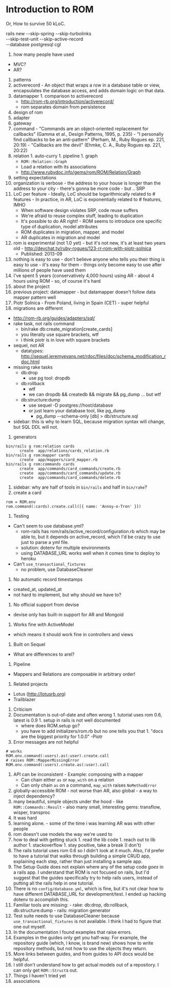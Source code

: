 Introduction to ROM
====

Or, How to survive 50 kLoC.

rails new --skip-spring --skip-turbolinks \
  --skip-test-unit --skip-active-record \
  --database postgresql cgl

1. how many people have used
  - MVC?
  - AR?
1. patterns
  1. activerecord
    - An object that wraps a row in a database table or view, encapsulates the
    database access, and adds domain logic on that data.
  1. datamapper
    1. comparison to activerecord
      - http://rom-rb.org/introduction/activerecord/
      - rom separates domain from persistence
1. design of rom
  1. adapter
  1. gateway
  1. command
    - "Commands are an object-oriented replacement for callbacks"
      (Gamma et al., Design Patterns, 1995, p. 235)
    - "I personally find callbacks to be an anti-pattern"
      (Perham, M., Ruby Rogues ep. 221, 20:19)
    - "Callbacks are the devil"
      (Ehmke, C. A., Ruby Rogues ep. 221, 20:22)
  1. relation
    1. auto-curry
    1. pipeline
    1. graph
      - `ROM::Relation::Graph`
      - Load a relation with its associations
      - http://www.rubydoc.info/gems/rom/ROM/Relation/Graph
1. setting expectations
  1. organization is verbose
    - the address to your house is longer than the address to
      your city
    - there's gonna be more code
    - but .. SRP
  1. LoC per feature
    - Ideally, LoC should be logarithmically related to # features
    - In practice, in AR, LoC is exponentially related to # features, IMHO
      - When software design violates SRP, code reuse suffers
      - We're afraid to reuse complex stuff, leading to duplication
      - It's possible to do AR right!
    - ROM seems to introduce one specific type of duplication, model attributes
      - ROM duplicates in migration, mapper, and model
      - AR duplicates in migration and model
  1. rom is experimental (not 1.0 yet)
    - but it's not new, it's at least two years old
    - http://devchat.tv/ruby-rogues/123-rr-rom-with-piotr-solnica
      - Published: 2013-09
  1. nothing is easy to use
    - don't believe anyone who tells you their thing is easy to use
    - it's easy for them
    - things only become easy to use after millions of people have
      used them
  1. I've spent 5 years (conservatively 4,000 hours) using AR
    - about 4 hours using ROM
    - so, of course it's hard
1. about the project
  1. previous project: datamapper
    - but datamapper doesn't follow data mapper pattern well
  1. Piotr Solnica
    - From Poland, living in Spain (CET)
    - super helpful
1. migrations are different
  - http://rom-rb.org/guides/adapters/sql/
  - rake task, not rails command
    - bin/rake db:create_migration[create_cards]
    - you literally use square brackets, wtf
    - i think piotr is in love with square brackets
  - sequel, not AR
    - datatypes: http://sequel.jeremyevans.net/rdoc/files/doc/schema_modification_rdoc.html
  - missing rake tasks
    - db:drop
      - use pg tool: dropdb
    - db:rollback
      - wtf
      - we can dropdb && createdb && migrate && pg_dump ... but wtf
    - db:structure:dump
      - use sequel -D postgres://host/database
      - or just learn your database tool, like pg_dump
        - pg_dump --schema-only [db] > db/structure.sql
  - sidebar: this is why to learn SQL, because migration syntax
    will change, but SQL DDL will not.
1. generators

```
bin/rails g rom:relation cards
      create  app/relations/cards_relation.rb
bin/rails g rom:mapper cards
      create  app/mappers/card_mapper.rb
bin/rails g rom:commands cards
      create  app/commands/card_commands/create.rb
      create  app/commands/card_commands/update.rb
      create  app/commands/card_commands/delete.rb
```

1. sidebar: why are half of tools in `bin/rails` and half in `bin/rake`?
1. create a card

```
rom = ROM.env
rom.command(:cards).create.call([{ name: 'Annoy-o-Tron' }])
```

1. Testing
  - Can't seem to use database.yml?
    - rom-rails has rom/rails/active_record/configuration.rb
      which may be able to, but it depends on active_record,
      which I'd be crazy to use just to parse a yml file.
    - solution: dotenv for multiple environments
    - using DATABASE_URL works well when it comes time to deploy to heroku
  - Can't `use_transactional_fixtures`
    - no problem, use DatabaseCleaner
1. No automatic record timestamps
  - created_at, updated_at
  - not hard to implement, but why should we have to?
1. No official support from devise
  - devise only has built-in support for AR and Mongoid
1. Works fine with ActiveModel
  - which means it should work fine in controllers and views
1. Built on Sequel
  - What are differences to arel?
1. Pipeline
  - Mappers and Relations are composable in arbitrary order!
1. Related projects
  - Lotus (http://lotusrb.org)
  - Trailblazer

1. Criticism
  1. Documentation is out-of-date and often wrong
    1. tutorial uses rom 0.6, latest is 0.9
    1. setup in rails is not well documented
      - where does ROM.setup go?
      - you have to add initializers/rom.rb but no one tells you that
    1. "docs are the biggest priority for 1.0.0" -Piotr
  1. Error messages are not helpful

  ```
  # works
  ROM.env.command(:users).as(:user).create.call
  # raises ROM::MapperMissingError
  ROM.env.command(:users).create.as(:user).call
  ```

  1. API can be inconsistent
    - Example: composing with a mapper
      - Can chain either `as` or `map_with` on a relation
      - Can only chain `as` on a command, `map_with` raises `NoMethodError`
  1. globally-accessible ROM
    - not worse than AR, also global
    - a way to inject dependency?
  1. many beautiful, simple objects under the hood
    - like `ROM::Commands::Result`
    - also many small, interesting gems: transflow, wisper, transproc
1. It was hard
  1. learning alone.
    - some of the time i was learning AR was with other people
  1. rom doesn't use models the way we're used to
  1. how to deal with getting stuck
    1. read the lib code
    1. reach out to lib author
    1. stackoverflow
    1. stay positive, take a break (I don't)
  1. The rails tutorial uses rom 0.6 so I didn't look at it much.
    Also, I'd prefer to have a tutorial that walks through building a
    simple CRUD app, explaining each step, rather than just installing
    a sample app.
  1. The Setup Guide does not explain where any of the setup code
    *goes* in a rails app.  I understand that ROM is not focused
    on rails, but I'd suggest that the guides specifically try to
    help rails users,  instead of putting all the rails help in
    one tutorial.
  1. There is no `config/database.yml`, which is fine, but it's
    not clear how to have different DATABASE_URL for development/test.
    I ended up hacking dotenv to accomplish this.
  1. Familiar tools are missing:
    - rake: db:drop, db:rollback, db:structure:dump
    - rails: migration generator
  1. Test suite needs to use DatabaseCleaner because
    `use_transactional_fixtures` is not available. I think I had
    to figure that one out myself.
  1. In the documentation I found examples that raise errors.
  1. Examples in the guides only get you half-way. For example,
    the repository guide (which, I know, is brand new) shows
    how to write repository methods, but not how to use the
    objects they return.
  1. More links between guides, and from guides to API docs would
    be helpful.
  1. I still don't understand how to get actual models out of a
    repository.  I can only get `ROM::Struct`s out.
1. Things I haven't tried yet
  1. associations
